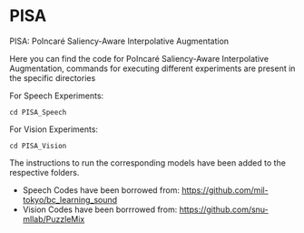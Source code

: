 # PISA
PISA: PoIncaré Saliency-Aware Interpolative Augmentation

Here you can find the code for PoIncaré Saliency-Aware Interpolative Augmentation, commands for executing different experiments are present in the specific directories

For Speech Experiments:

```
cd PISA_Speech
```

For Vision Experiments:

```
cd PISA_Vision
```

The instructions to run the corresponding models have been added to the respective folders.

- Speech Codes have been borrowed from: https://github.com/mil-tokyo/bc_learning_sound
- Vision Codes have been borrrowed from: https://github.com/snu-mllab/PuzzleMix
